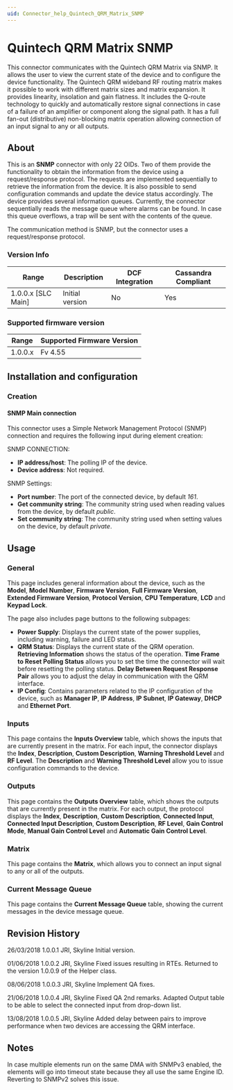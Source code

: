 ```yaml
---
uid: Connector_help_Quintech_QRM_Matrix_SNMP
---
```


# Quintech QRM Matrix SNMP

This connector communicates with the Quintech QRM Matrix via SNMP. It allows the user to view the current state of the device and to configure the device functionality. The Quintech QRM wideband RF routing matrix makes it possible to work with different matrix sizes and matrix expansion. It provides linearity, insolation and gain flatness. It includes the Q-route technology to quickly and automatically restore signal connections in case of a failure of an amplifier or component along the signal path. It has a full fan-out (distributive) non-blocking matrix operation allowing connection of an input signal to any or all outputs.

## About

This is an **SNMP** connector with only 22 OIDs. Two of them provide the functionality to obtain the information from the device using a request/response protocol. The requests are implemented sequentially to retrieve the information from the device. It is also possible to send configuration commands and update the device status accordingly. The device provides several information queues. Currently, the connector sequentially reads the message queue where alarms can be found. In case this queue overflows, a trap will be sent with the contents of the queue.

The communication method is SNMP, but the connector uses a request/response protocol.

### Version Info

| Range | Description | DCF Integration | Cassandra Compliant |
|----------------------|-----------------|---------------------|-------------------------|
| 1.0.0.x [SLC Main]   | Initial version | No                  | Yes                     |

### Supported firmware version

| Range | Supported Firmware Version |
|------------------|-----------------------------|
| 1.0.0.x          | Fv 4.55                     |

## Installation and configuration

### Creation

#### SNMP Main connection

This connector uses a Simple Network Management Protocol (SNMP) connection and requires the following input during element creation:

SNMP CONNECTION:

- **IP address/host**: The polling IP of the device.
- **Device address**: Not required.

SNMP Settings:

- **Port number**: The port of the connected device, by default *161*.
- **Get community string**: The community string used when reading values from the device, by default *public*.
- **Set community string**: The community string used when setting values on the device, by default *private*.

## Usage

### General

This page includes general information about the device, such as the **Model**, **Model Number**, **Firmware Version**, **Full Firmware Version**, **Extended Firmware Version**, **Protocol Version**, **CPU Temperature**, **LCD** and **Keypad Lock**.

The page also includes page buttons to the following subpages:

- **Power Supply**: Displays the current state of the power supplies, including warning, failure and LED status.
- **QRM Status**: Displays the current state of the QRM operation. **Retrieving Information** shows the status of the operation. **Time Frame to Reset Polling Status** allows you to set the time the connector will wait before resetting the polling status. **Delay Between Request Response Pair** allows you to adjust the delay in communication with the QRM interface.
- **IP Config**: Contains parameters related to the IP configuration of the device, such as **Manager IP**, **IP Address**, **IP Subnet**, **IP Gateway**, **DHCP** and **Ethernet Port**.

### Inputs

This page contains the **Inputs Overview** table, which shows the inputs that are currently present in the matrix. For each input, the connector displays the **Index**, **Description**, **Custom Description**, **Warning Threshold Level** and **RF Level**. The **Description** and **Warning Threshold Level** allow you to issue configuration commands to the device.

### Outputs

This page contains the **Outputs Overview** table, which shows the outputs that are currently present in the matrix. For each output, the protocol displays the **Index**, **Description**, **Custom Description**, **Connected Input**, **Connected Input Description**, **Custom Description**, **RF Level**, **Gain Control Mode**, **Manual Gain Control Level** and **Automatic Gain Control Level**.

### Matrix

This page contains the **Matrix**, which allows you to connect an input signal to any or all of the outputs.

### Current Message Queue

This page contains the **Current Message Queue** table, showing the current messages in the device message queue.

## Revision History

26/03/2018 1.0.0.1 JRI, Skyline Initial version.

01/06/2018 1.0.0.2 JRI, Skyline Fixed issues resulting in RTEs. Returned to the version 1.0.0.9 of the Helper class.

08/06/2018 1.0.0.3 JRI, Skyline Implement QA fixes.

21/06/2018 1.0.0.4 JRI, Skyline Fixed QA 2nd remarks. Adapted Output table to be able to select the connected input from drop-down list.

13/08/2018 1.0.0.5 JRI, Skyline Added delay between pairs to improve performance when two devices are accessing the QRM interface.

## Notes

In case multiple elements run on the same DMA with SNMPv3 enabled, the elements will go into timeout state because they all use the same Engine ID. Reverting to SNMPv2 solves this issue.
